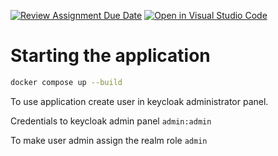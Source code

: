 [![Review Assignment Due Date](https://classroom.github.com/assets/deadline-readme-button-22041afd0340ce965d47ae6ef1cefeee28c7c493a6346c4f15d667ab976d596c.svg)](https://classroom.github.com/a/rOatk-06)
[![Open in Visual Studio Code](https://classroom.github.com/assets/open-in-vscode-2e0aaae1b6195c2367325f4f02e2d04e9abb55f0b24a779b69b11b9e10269abc.svg)](https://classroom.github.com/online_ide?assignment_repo_id=15321467&assignment_repo_type=AssignmentRepo)

# Starting the application

```sh
docker compose up --build
```

To use application create user in keycloak administrator panel.

Credentials to keycloak admin panel `admin:admin`

To make user admin assign the realm role `admin`